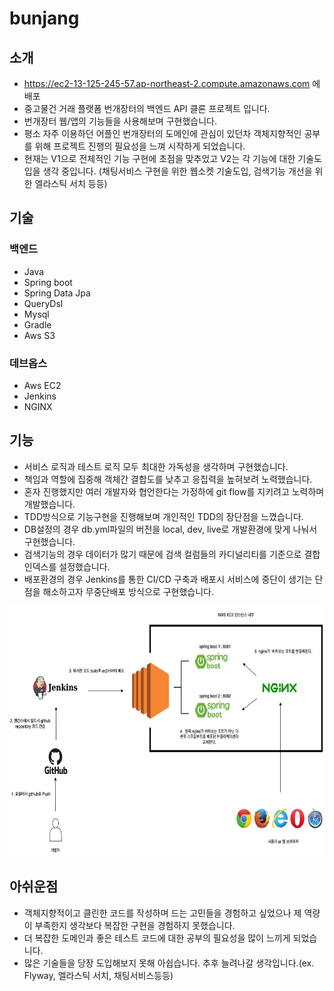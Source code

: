 # bunjang 

## 소개
- https://ec2-13-125-245-57.ap-northeast-2.compute.amazonaws.com 에 배포 
- 중고물건 거래 플랫폼 번개장터의 백엔드 API 클론 프로젝트 입니다.
- 번개장터 웹/앱의 기능들을 사용해보며 구현했습니다.
- 평소 자주 이용하던 어플인 번개장터의 도메인에 관심이 있던차 객체지향적인 공부를 위해 프로젝트 진행의 필요성을 느껴 시작하게 되었습니다. 
- 현재는 V1으로 전체적인 기능 구현에 초점을 맞추었고 V2는 각 기능에 대한 기술도입을 생각 중입니다. (채팅서비스 구현을 위한 웹소켓 기술도입, 검색기능 개선을 위한 엘라스틱 서치 등등)

## 기술
### 백엔드
  - Java
  - Spring boot
  - Spring Data Jpa
  - QueryDsl
  - Mysql
  - Gradle
  - Aws S3
### 데브옵스
  - Aws EC2
  - Jenkins
  - NGINX
 
## 기능
- 서비스 로직과 테스트 로직 모두 최대한 가독성을 생각하며 구현했습니다.
- 책임과 역할에 집중해 객체간 결합도를 낮추고 응집력을 높혀보려 노력했습니다.
- 혼자 진행했지만 여러 개발자와 협언한다는 가정하에 git flow를 지키려고 노력하며 개발했습니다.
- TDD방식으로 기능구현을 진행해보며 개인적인 TDD의 장단점을 느꼈습니다.
- DB설정의 경우 db.yml파일의 버전을 local, dev, live로 개발환경에 맞게 나눠서 구현했습니다.
- 검색기능의 경우 데이터가 많기 때문에 검색 컬럼들의 카디널리티를 기준으로 결합인덱스를 설정했습니다. 
- 배포환경의 경우 Jenkins를 통한 CI/CD 구축과 배포시 서비스에 중단이 생기는 단점을 해소하고자 무중단배포 방식으로 구현했습니다.
<img src = "src/main/resources/templates/images/번장 포폴 도식화.jpg" width="700" height="400">

## 아쉬운점
- 객체지향적이고 클린한 코드를 작성하며 드는 고민들을 경험하고 싶었으나 제 역량이 부족한지 생각보다 복잡한 구현을 경험하지 못했습니다.
- 더 복잡한 도메인과 좋은 테스트 코드에 대한 공부의 필요성을 많이 느끼게 되었습니다.
- 많은 기술들을 당장 도입해보지 못해 아쉽습니다. 추후 늘려나갈 생각입니다.(ex. Flyway, 엘라스틱 서치, 채팅서비스등등)
